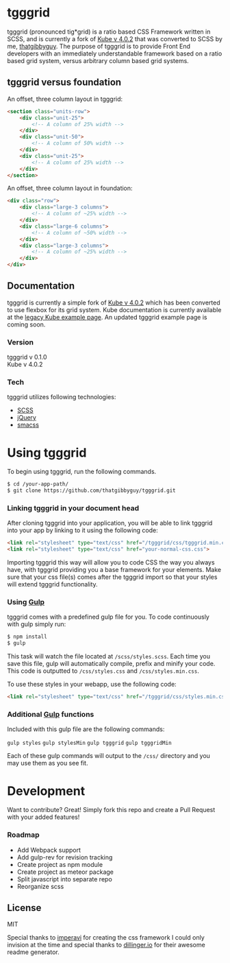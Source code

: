 # tgggrid

tgggrid (pronounced tig*grid) is a ratio based CSS Framework written in SCSS, and is currently a fork of [Kube v 4.0.2] that was converted to SCSS by me, [thatgibbyguy]. The purpose of tgggrid is to provide Front End developers with an immediately understandable framework based on a ratio based grid system, versus arbitrary column based grid systems.

## tgggrid versus foundation

An offset, three column layout in tgggrid:
```html
<section class="units-row">
    <div class="unit-25">
        <!-- A column of 25% width -->
    </div>
    <div class="unit-50">
        <!-- A column of 50% width -->
    </div>
    <div class="unit-25">
        <!-- A column of 25% width -->
    </div>
</section>
```
An offset, three column layout in foundation:
```html
<div class="row">
    <div class="large-3 columns">
        <!-- A column of ~25% width -->
    </div>
    <div class="large-6 columns">
        <!-- A column of ~50% width -->
    </div>
    <div class="large-3 columns">
        <!-- A column of ~25% width -->
    </div>
</div>
```

## Documentation 

tgggrid is currently a simple fork of [Kube v 4.0.2] which has been converted to use flexbox for its grid system. Kube documentation is currently available at the [legacy Kube example page]. An updated tgggrid example page is coming soon.

### Version
tgggrid v 0.1.0  
Kube v 4.0.2  

### Tech
tgggrid utilizes following technologies:

* [SCSS]
* [jQuery]
* [smacss]

# Using tgggrid
To begin using tgggrid, run the following commands.

```sh
$ cd /your-app-path/
$ git clone https://github.com/thatgibbyguy/tgggrid.git
```

### Linking tgggrid in your document head
After cloning tgggrid into your application, you will be able to link tgggrid into your app by linking to it using the following code:

```html
<link rel="stylesheet" type="text/css" href="/tgggrid/css/tgggrid.min.css">
<link rel="stylesheet" type="text/css" href="your-normal-css.css">
```
Importing tgggrid this way will allow you to code CSS the way you always have, with tgggrid providing you a base framework for your elements. Make sure that your css file(s) comes after the tgggrid import so that your styles will extend tgggrid functionality.

### Using [Gulp]
tgggrid comes with a predefined gulp file for you. To code continuously with gulp simply run:

```sh
$ npm install
$ gulp
```
This task will watch the file located at `/scss/styles.scss`. Each time you save this file, gulp will automatically compile, prefix and minify your code. This code is outputted to `/css/styles.css` and `/css/styles.min.css`. 

To use these styles in your webapp, use the following code:

```html
<link rel="stylesheet" type="text/css" href="/tgggrid/css/styles.min.css">
```

### Additional [Gulp] functions
Included with this gulp file are the following commands:  

`gulp styles` `gulp stylesMin` `gulp tgggrid` `gulp tgggridMin`

Each of these gulp commands will output to the `/css/` directory and you may use them as you see fit. 

# Development

Want to contribute? Great! Simply fork this repo and create a Pull Request with your added features!

### Roadmap

 - Add Webpack support
 - Add gulp-rev for revision tracking
 - Create project as npm module
 - Create project as meteor package
 - Split javascript into separate repo
 - Reorganize scss

License
----

MIT

Special thanks to [imperavi] for creating the css framework I could only invision at the time and special thanks to [dillinger.io] for their awesome readme generator.

[//]: # (These are reference links used in the body of this note and get stripped out when the markdown processor does its job. There is no need to format nicely because it shouldn't be seen. Thanks SO - http://stackoverflow.com/questions/4823468/store-comments-in-markdown-syntax)

   [Kube v 4.0.2]: <https://github.com/imperavi/kube>
   [thatgibbyguy]: <https://twitter.com/thatgibbyguy>
   [legacy Kube example page]: <http://k1.imperavi.com/>
   [SCSS]: <http://sass-lang.com/>
   [git-repo-url]: <https://github.com/thatgibbyguy/tgggrid.git>
   [smacss]: <https://smacss.com>
   [gulp]: <http://gulpjs.com/>
   [grunt]: <http://gruntjs.com/>
   [jQuery]: <http://jquery.com>
   [dillinger.io]: <http://dillinger.io/>
   [imperavi]: <https://imperavi.com/>


